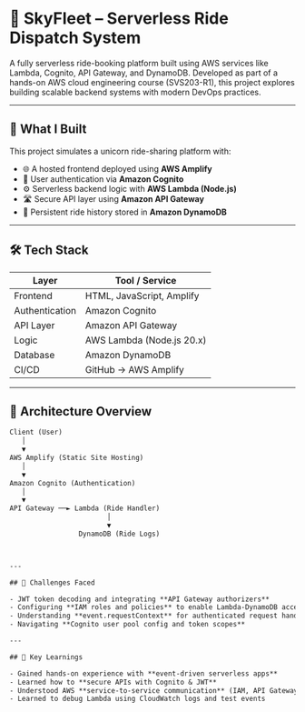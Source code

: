 # 🚖 SkyFleet – Serverless Ride Dispatch System

A fully serverless ride-booking platform built using AWS services like Lambda, Cognito, API Gateway, and DynamoDB. Developed as part of a hands-on AWS cloud engineering course (SVS203-R1), this project explores building scalable backend systems with modern DevOps practices.

---

## 🧠 What I Built

This project simulates a unicorn ride-sharing platform with:

- 🌐 A hosted frontend deployed using **AWS Amplify**
- 👤 User authentication via **Amazon Cognito**
- ⚙️ Serverless backend logic with **AWS Lambda (Node.js)**
- 🛣 Secure API layer using **Amazon API Gateway**
- 💾 Persistent ride history stored in **Amazon DynamoDB**

---

## 🛠 Tech Stack

| Layer        | Tool / Service               |
|--------------|------------------------------|
| Frontend     | HTML, JavaScript, Amplify    |
| Authentication | Amazon Cognito             |
| API Layer    | Amazon API Gateway           |
| Logic        | AWS Lambda (Node.js 20.x)    |
| Database     | Amazon DynamoDB              |
| CI/CD        | GitHub → AWS Amplify         |

---

## 📸 Architecture Overview

```txt
Client (User)
   │
   ▼
AWS Amplify (Static Site Hosting)
   │
   ▼
Amazon Cognito (Authentication)
   │
   ▼
API Gateway ──► Lambda (Ride Handler)
                        │
                        ▼
                 DynamoDB (Ride Logs)



---

## 🚧 Challenges Faced

- JWT token decoding and integrating **API Gateway authorizers**
- Configuring **IAM roles and policies** to enable Lambda-DynamoDB access securely
- Understanding **event.requestContext** for authenticated request handling
- Navigating **Cognito user pool config and token scopes**

---

## 🚀 Key Learnings

- Gained hands-on experience with **event-driven serverless apps**
- Learned how to **secure APIs with Cognito & JWT**
- Understood AWS **service-to-service communication** (IAM, API Gateway, Lambda, DynamoDB)
- Learned to debug Lambda using CloudWatch logs and test events

